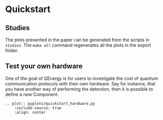 # Quickstart

## Studies

The plots presented in the paper can be generated from the scripts in `studies`. The `make all` command regenerates all the plots in the export folder.

## Test your own hardware

One of the goal of QEnergy is for users to investigate the cost of quantum communication protocols with their own hardware. Say for instance, that you have another way of performing the detection, then it is possible to define a new Component:

```{eval-rst}
.. plot:: pyplots/quickstart_hardware.py
    :include-source: true
    :align: center
```